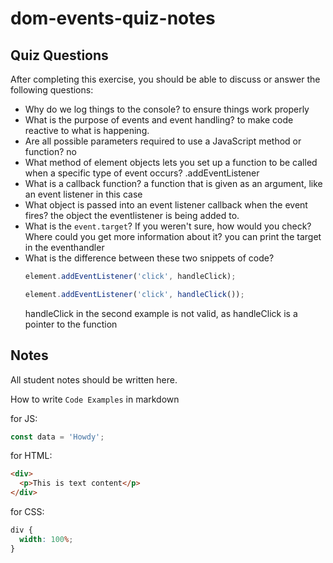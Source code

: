 # dom-events-quiz-notes

## Quiz Questions

After completing this exercise, you should be able to discuss or answer the following questions:

- Why do we log things to the console?
  to ensure things work properly
- What is the purpose of events and event handling?
  to make code reactive to what is happening.
- Are all possible parameters required to use a JavaScript method or function?
  no
- What method of element objects lets you set up a function to be called when a specific type of event occurs?
  .addEventListener
- What is a callback function?
  a function that is given as an argument, like an event listener in this case
- What object is passed into an event listener callback when the event fires?
  the object the eventlistener is being added to.
- What is the `event.target`? If you weren't sure, how would you check? Where could you get more information about it?
  you can print the target in the eventhandler
- What is the difference between these two snippets of code?
  ```js
  element.addEventListener('click', handleClick);
  ```
  ```js
  element.addEventListener('click', handleClick());
  ```
  handleClick in the second example is not valid, as handleClick is a pointer to the function

## Notes

All student notes should be written here.

How to write `Code Examples` in markdown

for JS:

```javascript
const data = 'Howdy';
```

for HTML:

```html
<div>
  <p>This is text content</p>
</div>
```

for CSS:

```css
div {
  width: 100%;
}
```

